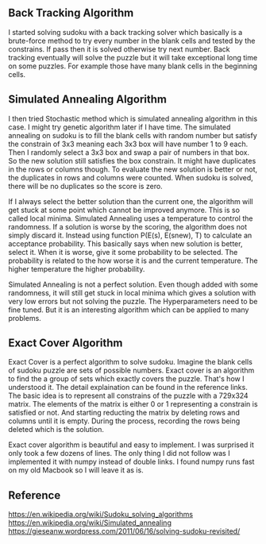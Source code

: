 ## Back Tracking Algorithm
I started solving sudoku with a back tracking solver which basically is a brute-force method to try every number in the blank cells and tested by the constrains. If pass then it is solved otherwise try next number. Back tracking eventually will solve the puzzle but it will take exceptional long time on some puzzles. For example those have many blank cells in the beginning cells. 

## Simulated Annealing Algorithm
I then tried Stochastic method which is simulated annealing algorithm in this case. I might try genetic algorithm later if I have time. The simulated annealing on sudoku is to fill the blank cells with random number but satisfy the constrain of 3x3 meaning each 3x3 box will have number 1 to 9 each. Then I randomly select a 3x3 box and swap a pair of numbers in that box. So the new solution still satisfies the box constrain. It might have duplicates in the rows or columns though. To evaluate the new solution is better or not, the duplicates in rows and columns were counted. When sudoku is solved, there will be no duplicates so the score is zero. 

If I always select the better solution than the current one, the algorithm will get stuck at some point which cannot be improved anymore. This is so called local minima. Simulated Annealing uses a temperature to control the randomness. If a solution is worse by the scoring, the algorithm does not simply discard it. Instead using function P(E(s), E(snew), T) to calculate an acceptance probability. This basically says when new solution is better, select it. When it is worse, give it some probability to be selected. The probability is related to the how worse it is and the current temperature. The higher temperature the higher probability. 

Simulated Annealing is not a perfect solution. Even though added with some randomness, it will still get stuck in local minima which gives a solution with very low errors but not solving the puzzle. The Hyperparameters need to be fine tuned. But it is an interesting algorithm which can be applied to many problems. 

## Exact Cover Algorithm
Exact Cover is a perfect algorithm to solve sudoku. Imagine the blank cells of sudoku puzzle are sets of possible numbers. Exact cover is an algorithm to find the a group of sets which exactly covers the puzzle. That's how I understood it. The detail explaination can be found in the reference links. The basic idea is to represent all constrains of the puzzle with a 729x324 matrix. The elements of the matrix is either 0 or 1 representing a constrain is satisfied or not. And starting reducting the matrix by deleting rows and columns until it is empty. During the process, recording the rows being deleted which is the solution. 

Exact cover algorithm is beautiful and easy to implement. I was surprised it only took a few dozens of lines. The only thing I did not follow was I implemented it with numpy instead of double links. I found numpy runs fast on my old Macbook so I will leave it as is. 

## Reference
https://en.wikipedia.org/wiki/Sudoku_solving_algorithms <br>
https://en.wikipedia.org/wiki/Simulated_annealing <br>
https://gieseanw.wordpress.com/2011/06/16/solving-sudoku-revisited/ <br>



